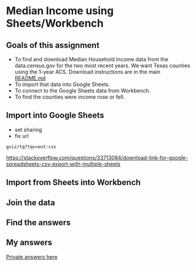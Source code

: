# Median Income using Sheets/Workbench

## Goals of this assignment

- To find and download Median Household Income data from the data.census.gov for the two most recent years. We want Texas counties using the 1-year ACS. Download instructions are in the main [README.md](README.md)
- To import that data into Google Sheets.
- To connect to the Google Sheets data from Workbench.
- To find the counties were income rose or fell.


## Import into Google Sheets

- set sharing
- fix url

`gviz/tq?tqx=out:csv`

https://stackoverflow.com/questions/33713084/download-link-for-google-spreadsheets-csv-export-with-multiple-sheets

## Import from Sheets into Workbench

## Join the data

## Find the answers

## My answers

[Private answers here](https://app.workbenchdata.com/workflows/34231/)
